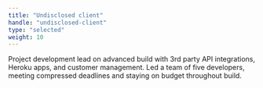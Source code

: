 ```yaml
---
title: "Undisclosed client"
handle: "undisclosed-client"
type: "selected"
weight: 10
---
```


Project development lead on advanced build with 3rd party API integrations, Heroku apps, and customer management. Led a team of five developers, meeting compressed deadlines and staying on budget throughout build.